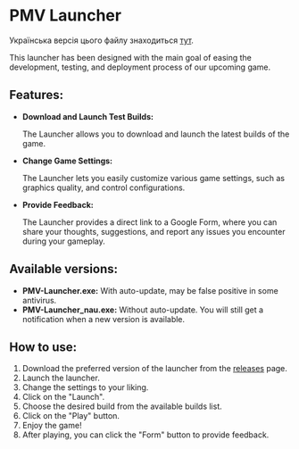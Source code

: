 # PMV Launcher

Українська версія цього файлу знаходиться [тут](README_uk.md).

This launcher has been designed with the main goal of easing the development, testing, and deployment process of our upcoming game.

## Features:

- **Download and Launch Test Builds:** 

    The Launcher allows you to download and launch the latest builds of the game.

- **Change Game Settings:** 

   The Launcher lets you easily customize various game settings, such as graphics quality, and control configurations.

 - **Provide Feedback:** 

    The Launcher provides a direct link to a Google Form, where you can share your thoughts, suggestions, and report any issues you encounter during your gameplay.

## Available versions:
- **PMV-Launcher.exe:** With auto-update, may be false positive in some antivirus.
- **PMV-Launcher_nau.exe:** Without auto-update. You will still get a notification when a new version is available.

## How to use:
1. Download the preferred version of the launcher from the [releases](https://github.com/MikeAtom/PMV-Launcher/releases) page.
2. Launch the launcher.
3. Change the settings to your liking.
4. Click on the "Launch".
5. Choose the desired build from the available builds list.
6. Click on the "Play" button.
7. Enjoy the game!
8. After playing, you can click the "Form" button to provide feedback.
